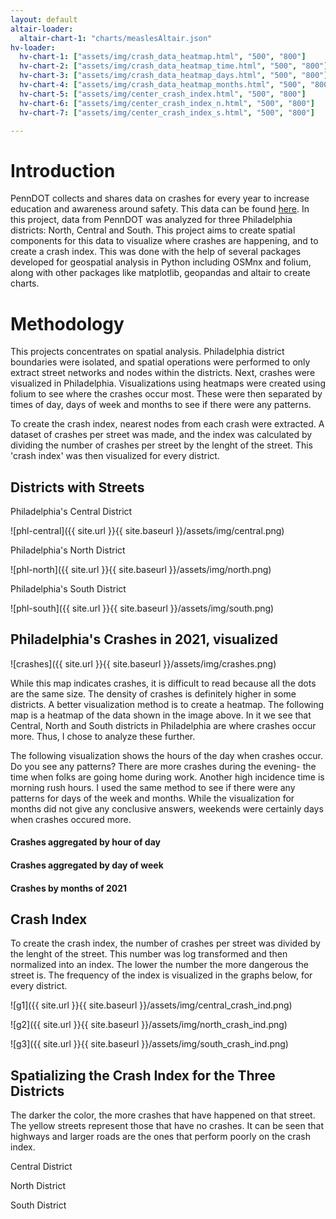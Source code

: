 ```yaml
---
layout: default
altair-loader:
  altair-chart-1: "charts/measlesAltair.json"
hv-loader:
  hv-chart-1: ["assets/img/crash_data_heatmap.html", "500", "800"] 
  hv-chart-2: ["assets/img/crash_data_heatmap_time.html", "500", "800"]
  hv-chart-3: ["assets/img/crash_data_heatmap_days.html", "500", "800"]
  hv-chart-4: ["assets/img/crash_data_heatmap_months.html", "500", "800"]
  hv-chart-5: ["assets/img/center_crash_index.html", "500", "800"]
  hv-chart-6: ["assets/img/center_crash_index_n.html", "500", "800"]
  hv-chart-7: ["assets/img/center_crash_index_s.html", "500", "800"]

---
```


# Introduction

PennDOT collects and shares data on crashes for every year to increase education and awareness around safety. This data can be found [here](https://www.penndot.pa.gov/TravelInPA/Safety/pages/crash-facts-and-statistics.aspx). In this project, data from PennDOT was analyzed for three Philadelphia districts: North, Central and South. This project aims to create spatial components for this data to visualize where crashes are happening, and to create a crash index. This was done with the help of several packages developed for geospatial analysis in Python including OSMnx and folium, along with other packages like matplotlib, geopandas and altair to create charts.

# Methodology

This projects concentrates on spatial analysis. Philadelphia district boundaries were isolated, and spatial operations were performed to only extract street networks and nodes within the districts. Next, crashes were visualized in Philadelphia. Visualizations using heatmaps were created using folium to see where the crashes occur most. These were then separated by times of day, days of week and months to see if there were any patterns. 

To create the crash index, nearest nodes from each crash were extracted. A dataset of crashes per street was made, and the index was calculated by dividing the number of crashes per street by the lenght of the street. This 'crash index' was then visualized for every district.

## Districts with Streets

Philadelphia's Central District

![phl-central]({{ site.url }}{{ site.baseurl }}/assets/img/central.png)

Philadelphia's North District

![phl-north]({{ site.url }}{{ site.baseurl }}/assets/img/north.png)

Philadelphia's South District

![phl-south]({{ site.url }}{{ site.baseurl }}/assets/img/south.png)

## Philadelphia's Crashes in 2021, visualized

![crashes]({{ site.url }}{{ site.baseurl }}/assets/img/crashes.png)

While this map indicates crashes, it is difficult to read because all the dots are the same size. The density of crashes is definitely higher in some districts. A better visualization method is to create a heatmap. The following map is a heatmap of the data shown in the image above. In it we see that Central, North and South districts in Philadelphia are where crashes occur more. Thus, I chose to analyze these further. 

<div id="hv-chart-1"></div>

The following visualization shows the hours of the day when crashes occur. Do you see any patterns? There are more crashes during the evening- the time when folks are going home during work. Another high incidence time is morning rush hours. I used the same method to see if there were any patterns for days of the week and months. While the visualization for months did not give any conclusive answers, weekends were certainly days when crashes occured more. 

#### Crashes aggregated by hour of day

<div id="hv-chart-2"></div>

#### Crashes aggregated by day of week

<div id="hv-chart-3"></div>

#### Crashes by months of 2021

<div id="hv-chart-4"></div>

## Crash Index

To create the crash index, the number of crashes per street was divided by the lenght of the street. This number was log transformed and then normalized into an index. The lower the number the more dangerous the street is. The frequency of the index is visualized in the graphs below, for every district.

![g1]({{ site.url }}{{ site.baseurl }}/assets/img/central_crash_ind.png)

![g2]({{ site.url }}{{ site.baseurl }}/assets/img/north_crash_ind.png)

![g3]({{ site.url }}{{ site.baseurl }}/assets/img/south_crash_ind.png)

## Spatializing the Crash Index for the Three Districts

The darker the color, the more crashes that have happened on that street. The yellow streets represent those that have no crashes. It can be seen that highways and larger roads are the ones that perform poorly on the crash index.

Central District

<div id="hv-chart-5"></div>

North District

<div id="hv-chart-6"></div>

South District

<div id="hv-chart-6"></div>
